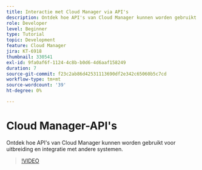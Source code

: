 ```yaml
---
title: Interactie met Cloud Manager via API's
description: Ontdek hoe API's van Cloud Manager kunnen worden gebruikt voor uitbreiding en integratie met andere systemen.
role: Developer
level: Beginner
type: Tutorial
topic: Development
feature: Cloud Manager
jira: KT-6918
thumbnail: 330541
exl-id: 9fa0af6f-1124-4c8b-b0d6-4d6aaf158249
duration: 7
source-git-commit: f23c2ab86d42531113690df2e342c65060b5c7cd
workflow-type: tm+mt
source-wordcount: '39'
ht-degree: 0%

---
```


# Cloud Manager-API&#39;s

Ontdek hoe API&#39;s van Cloud Manager kunnen worden gebruikt voor uitbreiding en integratie met andere systemen.

>[!VIDEO](https://video.tv.adobe.com/v/330541?quality=12&learn=on)
